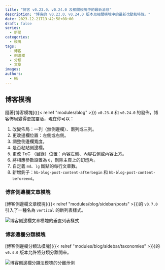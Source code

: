 ```yaml
---
title: "博客 v0.23.0、v0.24.0 及相關模塊中的最新消息"
description: "博客的 v0.23.0、v0.24.0 版本及相關模塊中的最新改動和特性。"
date: 2023-12-21T13:42:58+08:00
draft: false
series:
  - 新聞
categories:
  - 模塊
tags:
  - 博客
  - 側邊欄
  - 分類
  - 文章
images:
authors:
  - HB
---
```


## 博客模塊

隨著[博客模塊]({{< relref "modules/blog" >}}) `v0.23.0` 和 `v0.24.0` 的發佈，博客佈局變得更加靈活，現在你可以：

1. 改變佈局：一列（無側邊欄）、兩列或三列。
1. 更改邊欄位置：左側或右側。
1. 調整側邊欄寬度。
1. 是否粘貼側邊欄。
1. 更改 ToC （目錄）位置：內容左側、內容右側或內容上方。
1. 將相應參數設置為 `0`，刪除主頁上的幻燈片。
1. 自定義 `md`、`lg` 斷點的每行文章數。
1. 新增鉤子：`hb-blog-post-content-afterbegin` 和 `hb-blog-post-content-beforeend`。

### 博客側邊欄文章模塊

[博客側邊欄文章模塊]({{< relref "modules/blog/sidebar/posts" >}})的 `v0.7.0` 引入了一種名為 `vertical` 的新列表樣式。

![博客側邊欄文章模塊的垂直列表樣式](/images/docs/modules/blog/sidebar/posts/vertical.png#center)

### 博客邊欄分類模塊

[博客側邊欄分類法模塊]({{< relref "modules/blog/sidebar/taxonomies" >}})的 `v0.4.0` 版本允許將分類分離開來。

![博客側邊欄分類法模塊的分離示例](/images/docs/modules/blog/sidebar/taxonomies/separated.png#center)
